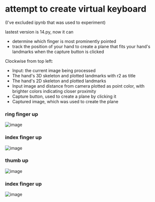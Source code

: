 # attempt to create virtual keyboard 
(I've excluded ipynb that was used to experiment)

lastest version is 14.py, now it can 
- determine which finger is most prominently pointed
- track the position of your hand to create a plane that fits your hand's landmarks when the capture button is clicked

Clockwise from top left:
- Input: the current image being processed
- The hand's 3D skeleton and plotted landmarks with r2 as title
- The hand's 2D skeleton and plotted landmarks
- Input image and distance from camera plotted as point color, with brighter colors indicating closer proximity
- Capture button, used to create a plane by clicking it
- Captured image, which was used to create the plane

### ring finger up
![image](https://user-images.githubusercontent.com/65396522/236886311-e9bb65b9-2025-4096-bace-96106f4b04c0.png)
### index finger up
![image](https://user-images.githubusercontent.com/65396522/236886316-3e492bc2-a494-44c5-b00c-dadd5845c379.png)
### thumb up
![image](https://user-images.githubusercontent.com/65396522/236885833-6c87281a-3675-4ea1-be0f-c868fe93dac6.png)
### index finger up
![image](https://user-images.githubusercontent.com/65396522/236885547-8bfd1ab0-1640-4647-9931-a71ed7dffe00.png)

<!-- 
a lot of problem to be solved, including 
- hand depth (z axis) inconsistant, trying to solved with depth estimation and hand constraint


## preview
left image is origin (input) image\
right image is 3d hand and plane plotted\
title of right image is r square of (plane) linear regression 

![image](https://user-images.githubusercontent.com/65396522/236679625-690459b2-6156-474e-8ebe-3c4e205073c9.png)\
![image](https://user-images.githubusercontent.com/65396522/236679631-fc6433aa-f96c-436f-951a-abea91d91042.png) -->
<!--
![image](https://user-images.githubusercontent.com/65396522/236679632-2d90f866-85a2-43d9-a944-4a57aec2042c.png)
![image](https://user-images.githubusercontent.com/65396522/236679635-c7a9288c-68e1-456f-a9df-1df6307721d3.png)-->
